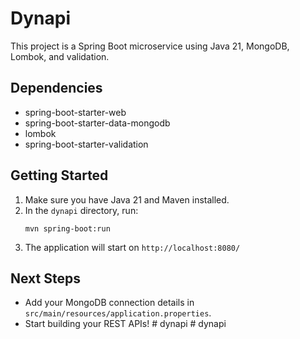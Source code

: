 # Dynapi

This project is a Spring Boot microservice using Java 21, MongoDB, Lombok, and validation.

## Dependencies
- spring-boot-starter-web
- spring-boot-starter-data-mongodb
- lombok
- spring-boot-starter-validation

## Getting Started
1. Make sure you have Java 21 and Maven installed.
2. In the `dynapi` directory, run:
   ```
   mvn spring-boot:run
   ```
3. The application will start on `http://localhost:8080/`

## Next Steps
- Add your MongoDB connection details in `src/main/resources/application.properties`.
- Start building your REST APIs!
#   d y n a p i  
 #   d y n a p i  
 